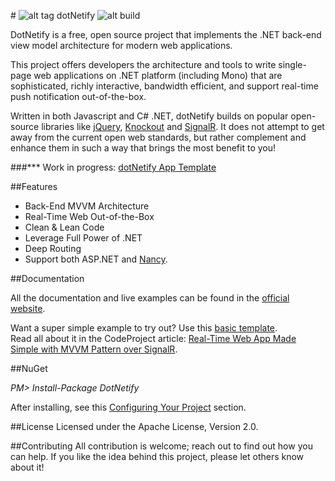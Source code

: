 #&nbsp;![alt tag](http://dotnetify.net/content/images/greendot.png) dotNetify 
![alt build](https://ci.appveyor.com/api/projects/status/github/dsuryd/dotnetify?svg=true)

DotNetify is a free, open source project that implements the .NET back-end view model architecture for modern web applications. 

This project offers developers the architecture and tools to write single-page web applications on .NET platform (including Mono) that are sophisticated, richly interactive, bandwidth efficient, and support real-time push notification out-of-the-box.

Written in both Javascript and C# .NET, dotNetify builds on popular open-source libraries like 
[jQuery](http://jquery.com), [Knockout](http://knockoutjs.com) and [SignalR](http://asp.net/signalr). It does not attempt to get away from the current open web standards, but rather complement and enhance them in such a way that brings the most benefit to you!

###*** Work in progress: [dotNetify App Template](https://github.com/dsuryd/dotNetify-app-template)

##Features

* Back-End MVVM Architecture
* Real-Time Web Out-of-the-Box
* Clean & Lean Code
* Leverage Full Power of .NET
* Deep Routing
* Support both ASP.NET and [Nancy](https://github.com/dsuryd/dotNetify-Nancy-demo).   


##Documentation

All the documentation and live examples can be found in the [official website](http://dotnetify.net).

Want a super simple example to try out?  Use this [basic template](https://github.com/dsuryd/dotNetify-example-livechart).  
Read all about it in the CodeProject article: [Real-Time Web App Made Simple with MVVM Pattern over SignalR](http://www.codeproject.com/Tips/1063346/Real-Time-Web-App-Made-Simple-with-MVVM-Pattern).

##NuGet

*PM> Install-Package DotNetify*

After installing, see this [Configuring Your Project](http://dotnetify.net/index/Installing) section.

##License
Licensed under the Apache License, Version 2.0.

##Contributing
All contribution is welcome; reach out to find out how you can help.  If you like the idea behind this project, please let others know about it! 
